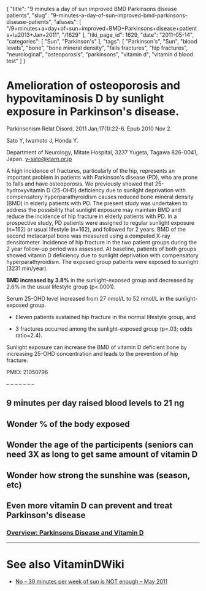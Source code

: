{
    "title": "9 minutes a day of sun improved BMD Parkinsons disease patients",
    "slug": "9-minutes-a-day-of-sun-improved-bmd-parkinsons-disease-patients",
    "aliases": [
        "/9+minutes+a+day+of+sun+improved+BMD+Parkinsons+disease+patients+\u2013+Jan+2011",
        "/1629"
    ],
    "tiki_page_id": 1629,
    "date": "2011-05-14",
    "categories": [
        "Sun",
        "Parkinson's"
    ],
    "tags": [
        "Parkinson's",
        "Sun",
        "blood levels",
        "bone",
        "bone mineral density",
        "falls fractures",
        "hip fractures",
        "neurological",
        "osteoporosis",
        "parkinsons",
        "vitamin d",
        "vitamin d blood test"
    ]
}


# Amelioration of osteoporosis and hypovitaminosis D by sunlight exposure in Parkinson's disease.

Parkinsonism Relat Disord. 2011 Jan;17(1):22-6. Epub 2010 Nov 2.

Sato Y, Iwamoto J, Honda Y.

Department of Neurology, Mitate Hospital, 3237 Yugeta, Tagawa 826-0041, Japan. y-sato@ktarn.or.jp 

A high incidence of fractures, particularly of the hip, represents an important problem in patients with Parkinson's disease (PD), who are prone to falls and have osteoporosis. We previously showed that 25-hydroxyvitamin D (25-OHD) deficiency due to sunlight deprivation with compensatory hyperparathyroidism causes reduced bone mineral density (BMD) in elderly patients with PD. The present study was undertaken to address the possibility that sunlight exposure may maintain BMD and reduce the incidence of hip fracture in elderly patients with PD. In a prospective study, PD patients were assigned to regular sunlight exposure (n=162) or usual lifestyle (n=162), and followed for 2 years. BMD of the second metacarpal bone was measured using a computed X-ray densitometer. Incidence of hip fracture in the two patient groups during the 2 year follow-up period was assessed. At baseline, patients of both groups showed vitamin D deficiency due to sunlight deprivation with compensatory hyperparathyroidism. The exposed group patients were exposed to sunlight (3231 min/year). 

 **BMD increased by 3.8%**  in the sunlight-exposed group and decreased by 2.6% in the usual lifestyle group (p<.0001). 

Serum 25-OHD level increased from 27 nmol/L to 52 nmol/L in the sunlight-exposed group. 

* Eleven patients sustained hip fracture in the normal lifestyle group, and 

* 3 fractures occurred among the sunlight-exposed group (p=.03; odds ratio=2.4). 

Sunlight exposure can increase the BMD of vitamin D deficient bone by increasing 25-OHD concentration and leads to the prevention of hip fracture.

PMID:     21050796 

– – – – – – – 

## 9 minutes per day raised blood levels to 21 ng

## Wonder % of the body exposed

## Wonder the age of the participents (seniors can need 3X as long to get same amount of vitamin D

## Wonder how strong the sunshine was (season, etc)

## Even more vitamin D can prevent and treat Parkinson's disease

### [Overview: Parkinsons Disease and Vitamin D](/tags/overview-parkinsons-disease-and-vitamin-d.html)

- - - - - - - - 

# See also VitaminDWiki

* [No – 30 minutes per week of sun is NOT enough – May 2011](/tags/no-30-minutes-per-week-of-sun-is-not-enough-may-2011.html)